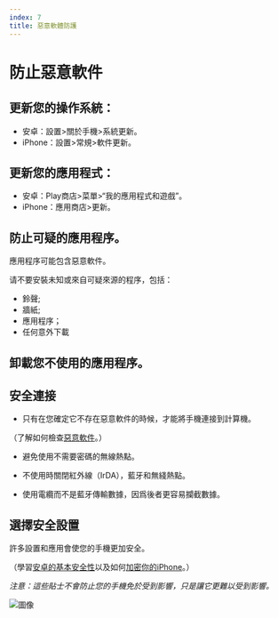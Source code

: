 ```yaml
---
index: 7
title: 惡意軟體防護
---
```

# 防止惡意軟件

## 更新您的操作系統：

*   安卓：設置>關於手機>系統更新。
*   iPhone：設置>常規>軟件更新。

## 更新您的應用程式：

*   安卓：Play商店>菜單>“我的應用程式和遊戲”。
*   iPhone：應用商店>更新。

## 防止可疑的應用程序。

應用程序可能包含惡意軟件。

请不要安裝未知或來自可疑來源的程序，包括：

*   鈴聲;
*   牆紙;
*   應用程序；
*   任何意外下載

## 卸載您不使用的應用程序。

## 安全連接

*   只有在您確定它不存在惡意軟件的時候，才能將手機連接到計算機。

（了解如何檢查[惡意軟件](umbrella://information/malware/beginner)。）

*   避免使用不需要密碼的無線熱點。

*   不使用時關閉紅外線（IrDA），藍牙和無綫熱點。

*   使用電纜而不是藍牙傳輸數據，因爲後者更容易攔截數據。

## 選擇安全設置

許多設置和應用會使您的手機更加安全。

（學習[安卓的基本安全性](umbrella://tools/other/s_android.md)以及如何[加密你的iPhone](umbrella://tools/encryption/s_encrypt-your-iphone.md)。）

*注意：這些貼士不會防止您的手機免於受到影響，只是讓它更難以受到影響。*

![圖像](mobile6.png)